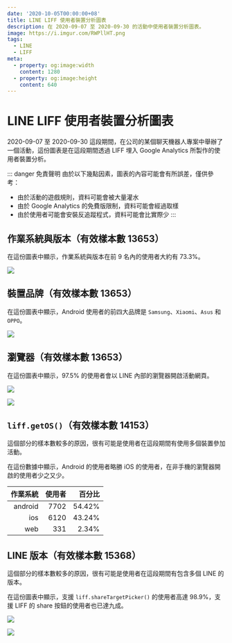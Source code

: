 ```yaml
---
date: '2020-10-05T00:00:00+08'
title: LINE LIFF 使用者裝置分析圖表
description: 在 2020-09-07 至 2020-09-30 的活動中使用者裝置分析圖表。
image: https://i.imgur.com/RWPllHT.png
tags:
  - LINE
  - LIFF
meta:
  - property: og:image:width
    content: 1280
  - property: og:image:height
    content: 640
---
```


# LINE LIFF 使用者裝置分析圖表

2020-09-07 至 2020-09-30 這段期間，在公司的某個聊天機器人專案中舉辦了一個活動，這份圖表是在這段期間透過 LIFF 埋入 Google Analytics 所製作的使用者裝置分析。

::: danger 免責聲明
由於以下幾點因素，圖表的內容可能會有所誤差，僅供參考：

* 由於活動的遊戲規則，資料可能會被大量灌水
* 由於 Google Analytics 的免費版限制，資料可能會經過取樣
* 由於使用者可能會安裝反追蹤程式，資料可能會比實際少
:::

## 作業系統與版本（有效樣本數 13653）

在這份圖表中顯示，作業系統與版本在前 9 名內的使用者大約有 73.3%。

![](https://i.imgur.com/cZvbSZx.png)

## 裝置品牌（有效樣本數 13653）

在這份圖表中顯示，Android 使用者的前四大品牌是 `Samsung`、`Xiaomi`、`Asus` 和 `OPPO`。

![](https://i.imgur.com/SIBo7eN.png)

## 瀏覽器（有效樣本數 13653）

在這份圖表中顯示，97.5% 的使用者會以 LINE 內部的瀏覽器開啟活動網頁。

![](https://i.imgur.com/L3Ukk5j.png)

![](https://i.imgur.com/lWEjPEB.png)

## `liff.getOS()`（有效樣本數 14153）

這個部分的樣本數較多的原因，很有可能是使用者在這段期間有使用多個裝置參加活動。

在這份數據中顯示，Android 的使用者略勝 iOS 的使用者，在非手機的瀏覽器開啟的使用者少之又少。

| 作業系統 | 使用者 | 百分比 |
| --------:| ------:| ------:|
|  android |   7702 | 54.42% |
|      ios |   6120 | 43.24% |
|      web |    331 |  2.34% |

## LINE 版本（有效樣本數 15368）

這個部分的樣本數較多的原因，很有可能是使用者在這段期間有包含多個 LINE 的版本。

在這份圖表中顯示，支援 `liff.shareTargetPicker()` 的使用者高達 98.9%，支援 LIFF 的 share 按鈕的使用者也已達九成。

![](https://i.imgur.com/Eh2e6VA.png)

![](https://i.imgur.com/BfsRS98.png)
